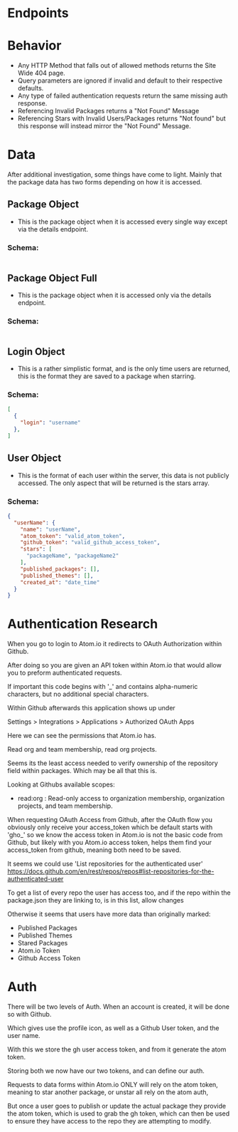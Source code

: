 # Endpoints

# Behavior

* Any HTTP Method that falls out of allowed methods returns the Site Wide 404 page.
* Query parameters are ignored if invalid and default to their respective defaults.
* Any type of failed authentication requests return the same missing auth response.
* Referencing Invalid Packages returns a "Not Found" Message
* Referencing Stars with Invalid Users/Packages returns "Not found" but this response will instead mirror the "Not Found" Message.

# Data

After additional investigation, some things have come to light. Mainly that the package data has two forms depending on how it is accessed.

## Package Object

* This is the package object when it is accessed every single way except via the details endpoint.

### Schema:

```json

```

## Package Object Full

* This is the package object when it is accessed only via the details endpoint.

### Schema:

```json

```

## Login Object

* This is a rather simplistic format, and is the only time users are returned, this is the format they are saved to a package when starring.

### Schema:

```json
[
  {
    "login": "username"
  },
]
```

## User Object

* This is the format of each user within the server, this data is not publicly accessed. The only aspect that will be returned is the stars array.

### Schema:

```json
{
  "userName": {
    "name": "userName",
    "atom_token": "valid_atom_token",
    "github_token": "valid_github_access_token",
    "stars": [
      "packageName", "packageName2"
    ],
    "published_packages": [],
    "published_themes": [],
    "created_at": "date_time"
  }
}
```

# Authentication Research

When you go to login to Atom.io it redirects to OAuth Authorization within Github.

After doing so you are given an API token within Atom.io that would allow you to preform authenticated requests.

If important this code begins with '_' and contains alpha-numeric characters, but no additional special characters.

Within Github afterwards this application shows up under

Settings > Integrations > Applications > Authorized OAuth Apps

Here we can see the permissions that Atom.io has.

Read org and team membership, read org projects.

Seems its the least access needed to verify ownership of the repository field within packages. Which may be all that this is.

Looking at Githubs available scopes:


* read:org : Read-only access to organization membership, organization projects, and team membership.

When requesting OAuth Access from Github, after the OAuth flow you obviously only receive your access_token which be default starts with 'gho_' so we know the access token in Atom.io is not the basic code from Github, but likely with you Atom.io access token, helps them find your access_token from github, meaning both need to be saved.

It seems we could use 'List repositories for the authenticated user'
https://docs.github.com/en/rest/repos/repos#list-repositories-for-the-authenticated-user

To get a list of every repo the user has access too, and if the repo within the package.json they are linking to, is in this list, allow changes

Otherwise it seems that users have more data than originally marked:
* Published Packages
* Published Themes
* Stared Packages
* Atom.io Token
* Github Access Token


# Auth

There will be two levels of Auth. When an account is created, it will be done so with Github.

Which gives use the profile icon, as well as a Github User token, and the user name.

With this we store the gh user access token, and from it generate the atom token.

Storing both we now have our two tokens, and can define our auth.

Requests to data forms within Atom.io ONLY will rely on the atom token, meaning to star another package, or unstar all rely on the atom auth,

But once a user goes to publish or update the actual package they provide the atom token, which is used to grab the gh token, which can then be used to ensure they have access to the repo they are attempting to modify.
